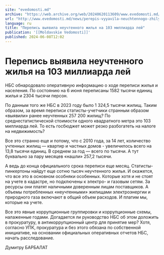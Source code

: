 ```yaml
---
site: "evedomosti.md"
archive: "https://web.archive.org/web/20240620113609/www.evedomosti.md/news/perepis-vyyavila-neuchtennogo-zhilya-na-103-milliarda-lej"
url: "http://www.evedomosti.md/news/perepis-vyyavila-neuchtennogo-zhilya-na-103-milliarda-lej"
language: ru
title: "Перепись выявила неучтенного жилья на 103 миллиарда лей"
publication: '[[Moldavskie Vedomosti]]'
published: 2024-06-08T12:02
---
```


# Перепись выявила неучтенного жилья на 103 миллиарда лей

НБС обнародовало оперативную информацию о ходе переписи жилья и населения. По состоянию на 6 июня переписаны 1582 тысячи единиц жилья и 2304 тысячи персон.

По данным того же НБС в 2023 году было 1 324,5 тысячи жилищ. Таким образом, за время переписи статисты-учетчики странным образом «выявили» ранее неучтенных 257 200 жилищ? По среднестатистической стоимости одного квадратного метра это 103 миллиарда лей. То есть госбюджет может резко разбогатеть на налоге на недвижимость?

Все это странно еще и потому, что с 2010 года, за 14 лет, количество учтенных жилищ — квартир и частных домов - увеличилось всего на 13,8 тысячи единиц. В среднем за год — всего по тысячи. А тут буквально за пару месяцев «нашли» 257,2 тысячи.

А ведь до конца официального срока переписи еще месяц. Статисты-пинкертоны найдут еще сотню тысяч неучтенного жилья. И окажется, что все это в основном особняки особенных. Которые хотя и не стоят на учете в кадастре, но подключены к электро- и газовым сетям. За ресурсы они платят наличными доверенным лицам поставщиков. А объемы потребленных «неучтенными» жилищами электроэнергии и природного газа включают в общий объем расходов. И платим мы, которые на учете.

Все это явные коррупционные группировки и коррупционные схемы, налаженные годами. Догадается ли руководство НБС об этом доложить в прокуратуру, в антикоррупционный центр для принятие мер? Хотя, согласно УПК, прокуратура и без этого обязана по собственной инициативе, на основании официальных оперативных отчетов НБС, начать расследование.

Думитру БАРБАЛАТ